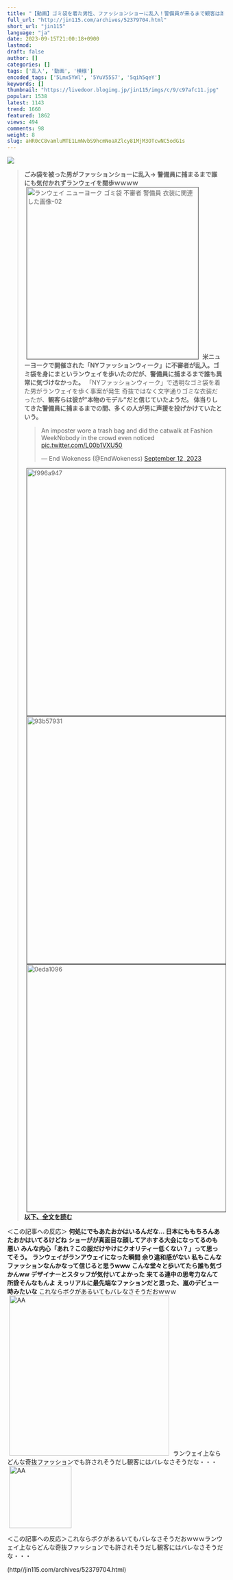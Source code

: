 ```yaml
---
title: "【動画】ゴミ袋を着た男性、ファッションショーに乱入！警備員が来るまで観客は誰も気づかなかった模様ｗｗｗｗｗｗｗ "
full_url: "http://jin115.com/archives/52379704.html"
short_url: "jin115"
language: "ja"
date: 2023-09-15T21:00:18+0900
lastmod: 
draft: false
author: []
categories: []
tags: ['乱入', '動画', '模様']
encoded_tags: ['5Lmx5YWl', '5YuV55S7', '5qih5qeY']
keywords: []
thumbnail: "https://livedoor.blogimg.jp/jin115/imgs/c/9/c97afc11.jpg"
popular: 1538
latest: 1143
trend: 1660
featured: 1862
views: 494
comments: 98
weight: 8
slug: aHR0cC8vamluMTE1LmNvbS9hcmNoaXZlcy81MjM3OTcwNC5odG1s
---
```


![](https://livedoor.blogimg.jp/jin115/imgs/c/9/c97afc11.jpg)

<div><a name='more'></a> <blockquote><b>ごみ袋を被った男がファッションショーに乱入→ 警備員に捕まるまで誰にも気付かれずランウェイを闊歩ｗｗｗｗ</b> <img src='https//livedoor.blogimg.jp/jin115/imgs/5/3/53e73e8a.png' width='400' border='1' hspace='5' class='pict' alt='ランウェイ ニューヨーク ゴミ袋 不審者 警備員 衣装に関連した画像-02'> <b>米ニューヨークで開催された「NYファッションウィーク」に不審者が乱入。ゴミ袋を身にまといランウェイを歩いたのだが、警備員に捕まるまで誰も異常に気づけなかった。</b> 「NYファッションウィーク」で透明なゴミ袋を着た男がランウェイを歩く事案が発生 奇抜ではなく文字通りゴミな衣装だったが、<b>観客らは彼が”本物のモデル”だと信じていたようだ。 体当りしてきた警備員に捕まるまでの間、多くの人が男に声援を投げかけていたという。</b> <blockquote class='twitter-tweet'><p lang='en' dir='ltr'>An imposter wore a trash bag and did the catwalk at Fashion WeekNobody in the crowd even noticed <a href='https//t.co/L00b1VXU50'>pic.twitter.com/L00b1VXU50</a></p>— End Wokeness (@EndWokeness) <a href='https//twitter.com/EndWokeness/status/1701652376468291820?ref_src=twsrc%5Etfw'>September 12, 2023</a></blockquote> <img src='https//livedoor.blogimg.jp/jin115/imgs/2/d/2ddfcd4a.jpg' alt='f996a947' width='576' border='1' hspace='5' class='pict'> <img src='https//livedoor.blogimg.jp/jin115/imgs/2/a/2afd0ce0.jpg' alt='93b57931' width='576' border='1' hspace='5' class='pict'> <img src='https//livedoor.blogimg.jp/jin115/imgs/a/0/a0234e18.jpg' alt='0eda1096' width='576' border='1' hspace='5' class='pict'> <a href='http//yurukuyaru.com/archives/91389206.html' target='_blank'><b>以下、全文を読む</b></a></blockquote> ＜この記事への反応＞ <b>何処にでもあたおかはいるんだな… 日本にももちろんあたおかはいてるけどね</b> <b>ショーがが真面目な顔してアホする大会になってるのも悪い</b> <b>みんな内心「あれ？この服だけやけにクオリティー低くない？」って思ってそう。</b> <b>ランウェイがランアウェイになった瞬間</b> <b>余り違和感がない</b> <b>私もこんなファッションなんかなって信じると思うwww</b> <b>こんな堂々と歩いてたら誰も気づかんww</b> <b>デザイナーとスタッフが気付いてよかった</b> <b>来てる連中の思考力なんて所詮そんなもんよ</b> <b>えっリアルに最先端なファションだと思った、嵐のデビュー時みたいな</b> これならボクがあるいてもバレなさそうだおｗｗｗ <img src='https//livedoor.blogimg.jp/jin115/imgs/1/2/1267d217.gif' alt='AA' width='373' border='0' hspace='5' class='pict'> ランウェイ上ならどんな奇抜ファッションでも許されそうだし観客にはバレなさそうだな・・・ <img src='https//livedoor.blogimg.jp/jin115/imgs/e/0/e0dc13b7.gif' alt='AA' width='145' border='0' hspace='5' class='pict'> <p>＜この記事への反応＞これならボクがあるいてもバレなさそうだおｗｗｗランウェイ上ならどんな奇抜ファッションでも許されそうだし観客にはバレなさそうだな・・・</p></div>

(http//jin115.com/archives/52379704.html)
